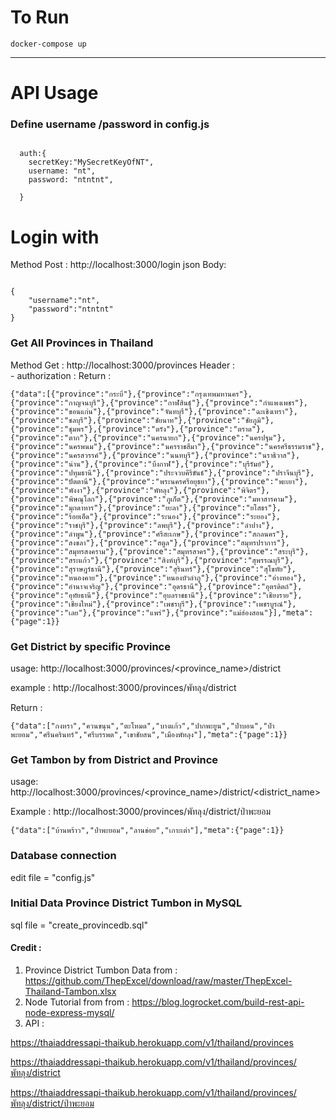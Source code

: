# To Run
```
docker-compose up
```
----------------------------------------------------------------


# API Usage

### Define username /password in config.js 
<pre><code>
  auth:{
    secretKey:"MySecretKeyOfNT",
    username: "nt",
    password: "ntntnt",

  }
</pre></code>

# Login with 
Method Post : http://localhost:3000/login
json Body:
<pre><code>
{
    "username":"nt",
    "password":"ntntnt"
} 
</pre></code>

### Get All Provinces in Thailand

Method Get : http://localhost:3000/provinces
Header :  
    - authorization : <authorization code from login>
Return : 
```
{"data":[{"province":"กระบี่"},{"province":"กรุงเทพมหานคร"},{"province":"กาญจนบุรี"},{"province":"กาฬสินธุ์"},{"province":"กำแพงเพชร"},{"province":"ขอนแก่น"},{"province":"จันทบุรี"},{"province":"ฉะเชิงเทรา"},{"province":"ชลบุรี"},{"province":"ชัยนาท"},{"province":"ชัยภูมิ"},{"province":"ชุมพร"},{"province":"ตรัง"},{"province":"ตราด"},{"province":"ตาก"},{"province":"นครนายก"},{"province":"นครปฐม"},{"province":"นครพนม"},{"province":"นครราชสีมา"},{"province":"นครศรีธรรมราช"},{"province":"นครสวรรค์"},{"province":"นนทบุรี"},{"province":"นราธิวาส"},{"province":"น่าน"},{"province":"บึงกาฬ"},{"province":"บุรีรัมย์"},{"province":"ปทุมธานี"},{"province":"ประจวบคีรีขันธ์"},{"province":"ปราจีนบุรี"},{"province":"ปัตตานี"},{"province":"พระนครศรีอยุธยา"},{"province":"พะเยา"},{"province":"พังงา"},{"province":"พัทลุง"},{"province":"พิจิตร"},{"province":"พิษณุโลก"},{"province":"ภูเก็ต"},{"province":"มหาสารคาม"},{"province":"มุกดาหาร"},{"province":"ยะลา"},{"province":"ยโสธร"},{"province":"ร้อยเอ็ด"},{"province":"ระนอง"},{"province":"ระยอง"},{"province":"ราชบุรี"},{"province":"ลพบุรี"},{"province":"ลำปาง"},{"province":"ลำพูน"},{"province":"ศรีสะเกษ"},{"province":"สกลนคร"},{"province":"สงขลา"},{"province":"สตูล"},{"province":"สมุทรปราการ"},{"province":"สมุทรสงคราม"},{"province":"สมุทรสาคร"},{"province":"สระบุรี"},{"province":"สระแก้ว"},{"province":"สิงห์บุรี"},{"province":"สุพรรณบุรี"},{"province":"สุราษฎร์ธานี"},{"province":"สุรินทร์"},{"province":"สุโขทัย"},{"province":"หนองคาย"},{"province":"หนองบัวลำภู"},{"province":"อ่างทอง"},{"province":"อำนาจเจริญ"},{"province":"อุดรธานี"},{"province":"อุตรดิตถ์"},{"province":"อุทัยธานี"},{"province":"อุบลราชธานี"},{"province":"เชียงราย"},{"province":"เชียงใหม่"},{"province":"เพชรบุรี"},{"province":"เพชรบูรณ์"},{"province":"เลย"},{"province":"แพร่"},{"province":"แม่ฮ่องสอน"}],"meta":{"page":1}}
```

### Get District by specific Province
usage:  http://localhost:3000/provinces/<province_name>/district

example : http://localhost:3000/provinces/พัทลุง/district

Return : 
```
{"data":["กงหรา","ควนขนุน","ตะโหมด","บางแก้ว","ปากพะยูน","ป่าบอน","ป่าพะยอม","ศรีนครินทร์","ศรีบรรพต","เขาชัยสน","เมืองพัทลุง"],"meta":{"page":1}}
```

### Get Tambon by from District and Province
usage:  http://localhost:3000/provinces/<province_name>/district/<district_name>

Example : http://localhost:3000/provinces/พัทลุง/district/ป่าพะยอม

<pre><code>{"data":["บ้านพร้าว","ป่าพะยอม","ลานข่อย","เกาะเต่า"],"meta":{"page":1}}</code></pre>

### Database connection 
edit file = "config.js"

### Initial Data Province District Tumbon in MySQL
sql  file = "create_provincedb.sql"

#### Credit : 
1. Province District Tumbon Data from : https://github.com/ThepExcel/download/raw/master/ThepExcel-Thailand-Tambon.xlsx
2. Node Tutorial from from : https://blog.logrocket.com/build-rest-api-node-express-mysql/
3. API : 

https://thaiaddressapi-thaikub.herokuapp.com/v1/thailand/provinces

https://thaiaddressapi-thaikub.herokuapp.com/v1/thailand/provinces/พัทลุง/district

https://thaiaddressapi-thaikub.herokuapp.com/v1/thailand/provinces/พัทลุง/district/ป่าพะยอม
